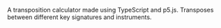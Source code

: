 A transposition calculator made using TypeScript and p5.js.
Transposes between different key signatures and instruments.